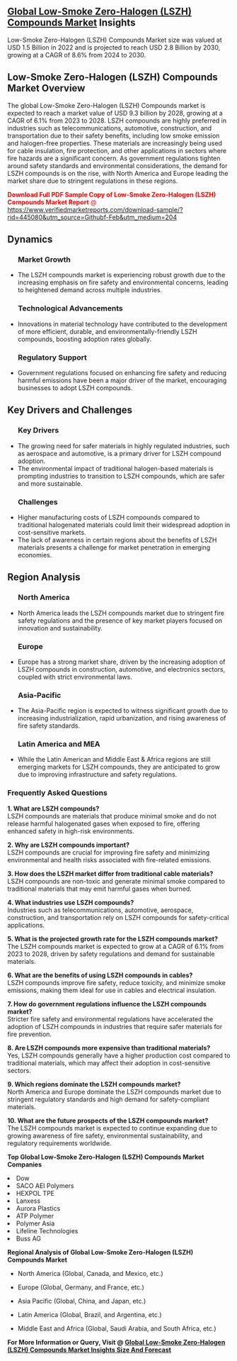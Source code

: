 <h2><a href="https://www.verifiedmarketreports.com/download-sample/?rid=445080&amp;utm_source=Githubf&amp;utm_medium=204" target="_blank">Global Low-Smoke Zero-Halogen (LSZH) Compounds Market</a> Insights</h2><p>Low-Smoke Zero-Halogen (LSZH) Compounds Market size was valued at USD 1.5 Billion in 2022 and is projected to reach USD 2.8 Billion by 2030, growing at a CAGR of 8.6% from 2024 to 2030.</p><p> <h2>Low-Smoke Zero-Halogen (LSZH) Compounds Market Overview</h2> <p>The global Low-Smoke Zero-Halogen (LSZH) Compounds market is expected to reach a market value of USD 9.3 billion by 2028, growing at a CAGR of 6.1% from 2023 to 2028. LSZH compounds are highly preferred in industries such as telecommunications, automotive, construction, and transportation due to their safety benefits, including low smoke emission and halogen-free properties. These materials are increasingly being used for cable insulation, fire protection, and other applications in sectors where fire hazards are a significant concern. As government regulations tighten around safety standards and environmental considerations, the demand for LSZH compounds is on the rise, with North America and Europe leading the market share due to stringent regulations in these regions.</p> <p><p><span class=""><span style="color: #ff0000;"><strong>Download Full PDF Sample Copy of Low-Smoke Zero-Halogen (LSZH) Compounds Market Report</strong> @ </span><a href="https://www.verifiedmarketreports.com/download-sample/?rid=445080&amp;utm_source=Githubf-Feb&amp;utm_medium=204" target="_blank">https://www.verifiedmarketreports.com/download-sample/?rid=445080&amp;utm_source=Githubf-Feb&amp;utm_medium=204</a></span></p></p> <h2>Dynamics</h2> <ul> <h3>Market Growth</h3> <li>The LSZH compounds market is experiencing robust growth due to the increasing emphasis on fire safety and environmental concerns, leading to heightened demand across multiple industries.</li> <h3>Technological Advancements</h3> <li>Innovations in material technology have contributed to the development of more efficient, durable, and environmentally-friendly LSZH compounds, boosting adoption rates globally.</li> <h3>Regulatory Support</h3> <li>Government regulations focused on enhancing fire safety and reducing harmful emissions have been a major driver of the market, encouraging businesses to adopt LSZH compounds.</li> </ul> <h2>Key Drivers and Challenges</h2> <ul> <h3>Key Drivers</h3> <li>The growing need for safer materials in highly regulated industries, such as aerospace and automotive, is a primary driver for LSZH compound adoption.</li> <li>The environmental impact of traditional halogen-based materials is prompting industries to transition to LSZH compounds, which are safer and more sustainable.</li> <h3>Challenges</h3> <li>Higher manufacturing costs of LSZH compounds compared to traditional halogenated materials could limit their widespread adoption in cost-sensitive markets.</li> <li>The lack of awareness in certain regions about the benefits of LSZH materials presents a challenge for market penetration in emerging economies.</li> </ul> <h2>Region Analysis</h2> <ul> <h3>North America</h3> <li>North America leads the LSZH compounds market due to stringent fire safety regulations and the presence of key market players focused on innovation and sustainability.</li> <h3>Europe</h3> <li>Europe has a strong market share, driven by the increasing adoption of LSZH compounds in construction, automotive, and electronics sectors, coupled with strict environmental laws.</li> <h3>Asia-Pacific</h3> <li>The Asia-Pacific region is expected to witness significant growth due to increasing industrialization, rapid urbanization, and rising awareness of fire safety standards.</li> <h3>Latin America and MEA</h3> <li>While the Latin American and Middle East & Africa regions are still emerging markets for LSZH compounds, they are anticipated to grow due to improving infrastructure and safety regulations.</li> </ul> <h3>Frequently Asked Questions</h3> <p><b>1. What are LSZH compounds?</b><br>LSZH compounds are materials that produce minimal smoke and do not release harmful halogenated gases when exposed to fire, offering enhanced safety in high-risk environments.</p> <p><b>2. Why are LSZH compounds important?</b><br>LSZH compounds are crucial for improving fire safety and minimizing environmental and health risks associated with fire-related emissions.</p> <p><b>3. How does the LSZH market differ from traditional cable materials?</b><br>LSZH compounds are non-toxic and generate minimal smoke compared to traditional materials that may emit harmful gases when burned.</p> <p><b>4. What industries use LSZH compounds?</b><br>Industries such as telecommunications, automotive, aerospace, construction, and transportation rely on LSZH compounds for safety-critical applications.</p> <p><b>5. What is the projected growth rate for the LSZH compounds market?</b><br>The LSZH compounds market is expected to grow at a CAGR of 6.1% from 2023 to 2028, driven by safety regulations and demand for sustainable materials.</p> <p><b>6. What are the benefits of using LSZH compounds in cables?</b><br>LSZH compounds improve fire safety, reduce toxicity, and minimize smoke emissions, making them ideal for use in cables and electrical insulation.</p> <p><b>7. How do government regulations influence the LSZH compounds market?</b><br>Stricter fire safety and environmental regulations have accelerated the adoption of LSZH compounds in industries that require safer materials for fire prevention.</p> <p><b>8. Are LSZH compounds more expensive than traditional materials?</b><br>Yes, LSZH compounds generally have a higher production cost compared to traditional materials, which may affect their adoption in cost-sensitive sectors.</p> <p><b>9. Which regions dominate the LSZH compounds market?</b><br>North America and Europe dominate the LSZH compounds market due to stringent regulatory standards and high demand for safety-compliant materials.</p> <p><b>10. What are the future prospects of the LSZH compounds market?</b><br>The LSZH compounds market is expected to continue expanding due to growing awareness of fire safety, environmental sustainability, and regulatory requirements worldwide.</p> </p><p><strong>Top Global Low-Smoke Zero-Halogen (LSZH) Compounds Market Companies</strong></p><div data-test-id=""><p><li>Dow</li><li> SACO AEI Polymers</li><li> HEXPOL TPE</li><li> Lanxess</li><li> Aurora Plastics</li><li> ATP Polymer</li><li> Polymer Asia</li><li> Lifeline Technologies</li><li> Buss AG</li></p><div><strong>Regional Analysis of&nbsp;Global Low-Smoke Zero-Halogen (LSZH) Compounds Market</strong></div><ul><li dir="ltr"><p dir="ltr">North America&nbsp;(Global, Canada, and Mexico, etc.)</p></li><li dir="ltr"><p dir="ltr">Europe (Global, Germany, and France, etc.)</p></li><li dir="ltr"><p dir="ltr">Asia Pacific&nbsp;(Global, China, and Japan, etc.)</p></li><li dir="ltr"><p dir="ltr">Latin America&nbsp;(Global, Brazil, and Argentina, etc.)</p></li><li dir="ltr">Middle East and Africa&nbsp;(Global, Saudi Arabia, and South Africa, etc.)</li></ul><p><strong>For More Information or Query, Visit @&nbsp;</strong><strong><a href="https://www.verifiedmarketreports.com/product/low-smoke-zero-halogen-lszh-compounds-market/?utm_source=Githubf&amp;utm_medium=204" target="_blank">Global Low-Smoke Zero-Halogen (LSZH) Compounds Market Insights Size And Forecast</a></strong></p></div>

